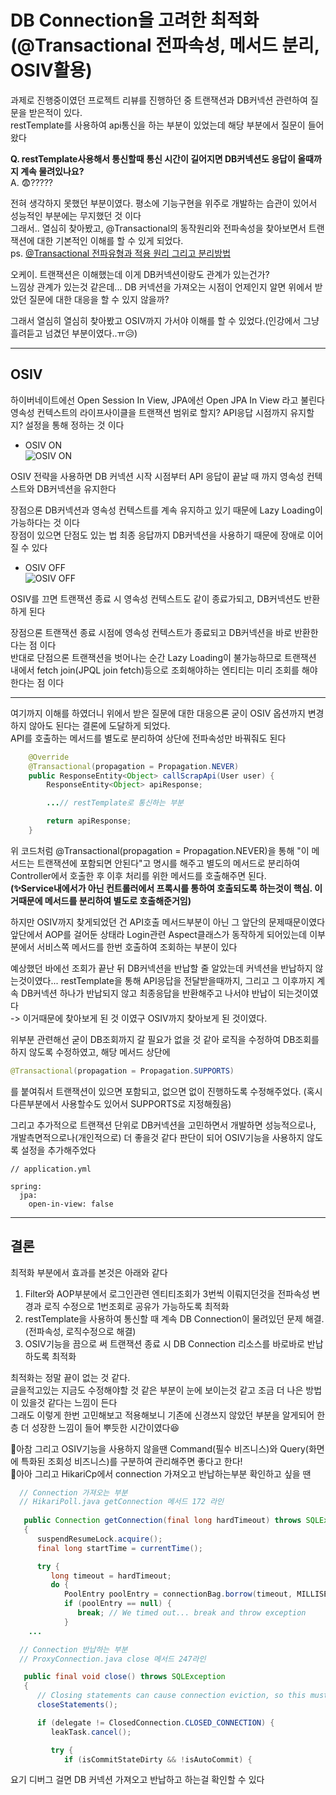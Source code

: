 # DB Connection을 고려한 최적화 (@Transactional 전파속성, 메서드 분리, OSIV활용)

과제로 진행중이였던 프로젝트 리뷰를 진행하던 중 트랜잭션과 DB커넥션 관련하여 질문을 받은적이 있다.  
restTemplate를 사용하여 api통신을 하는 부분이 있었는데 해당 부분에서 질문이 들어왔다  

**Q. restTemplate사용해서 통신할때 통신 시간이 길어지면 DB커넥션도 응답이 올때까지 계속 물려있나요?**  
A. 😨?????  

전혀 생각하지 못했던 부분이였다. 평소에 기능구현을 위주로 개발하는 습관이 있어서 성능적인 부분에는 무지했던 것 이다  
그래서.. 열심히 찾아봤고, @Transactional의 동작원리와 전파속성을 찾아보면서 트랜잭션에 대한 기본적인 이해를 할 수 있게 되었다.  
ps. [@Transactional 전파유형과 적용 원리 그리고 분리방법](https://github.com/song960530/TIL/tree/main/spring/transaction)  

오케이. 트랜잭션은 이해했는데 이게 DB커넥션이랑도 관계가 있는건가?  
느낌상 관계가 있는것 같은데... DB 커넥션을 가져오는 시점이 언제인지 알면 위에서 받았던 질문에 대한 대응을 할 수 있지 않을까?  

그래서 열심히 열심히 찾아봤고 OSIV까지 가서야 이해를 할 수 있었다.(인강에서 그냥 흘려듣고 넘겼던 부분이였다..ㅠ😥)  
  
-------------------------------------------------------------------------------------------------------------------------------------
## OSIV
하이버네이트에선 Open Session In View, JPA에선 Open JPA In View 라고 불린다  
영속성 컨텍스트의 라이프사이클을 트랜잭션 범위로 할지? API응답 시점까지 유지할지? 설정을 통해 정하는 것 이다  

- OSIV ON  
![OSIV ON](https://user-images.githubusercontent.com/52727315/156882628-3c482364-e996-4ffb-a092-7fa6830abcf5.png)  

OSIV 전략을 사용하면 DB 커넥션 시작 시점부터 API 응답이 끝날 때 까지 영속성 컨텍스트와 DB커넥션을 유지한다  

장점으론 DB커넥션과 영속성 컨텍스트를 계속 유지하고 있기 때문에 Lazy Loading이 가능하다는 것 이다  
장점이 있으면 단점도 있는 법 최종 응답까지 DB커넥션을 사용하기 때문에 장애로 이어질 수 있다  

- OSIV OFF  
![OSIV OFF](https://user-images.githubusercontent.com/52727315/156882625-b6cf1e6b-56b1-4159-8b1b-aecc65d63cf6.png)  

OSIV를 끄면 트랜잭션 종료 시 영속성 컨텍스트도 같이 종료가되고, DB커넥션도 반환하게 된다  

장점으론 트랜잭션 종료 시점에 영속성 컨텍스트가 종료되고 DB커넥션을 바로 반환한다는 점 이다  
반대로 단점으론 트랜잭션을 벗어나는 순간 Lazy Loading이 불가능하므로 트랜잭션 내에서 fetch join(JPQL join fetch)등으로 조회해야하는 엔티티는 미리 조회를 해야한다는 점 이다

-------------------------------------------------------------------------------------------------------------------------------------  

여기까지 이해를 하였더니 위에서 받은 질문에 대한 대응으론 굳이 OSIV 옵션까지 변경하지 않아도 된다는 결론에 도달하게 되었다.  
API를 호출하는 메서드를 별도로 분리하여 상단에 전파속성만 바꿔줘도 된다
```java
    @Override
    @Transactional(propagation = Propagation.NEVER)
    public ResponseEntity<Object> callScrapApi(User user) {
        ResponseEntity<Object> apiResponse;

        ...// restTemplate로 통신하는 부분

        return apiResponse;
    }
```
위 코드처럼 @Transactional(propagation = Propagation.NEVER)을 통해 "이 메서드는 트랜잭션에 포함되면 안된다"고 명시를 해주고 별도의 메서드로 분리하여 
Controller에서 호출한 후 이후 처리를 위한 메서드를 호출해주면 된다.  
**(✨Service내에서가 아닌 컨트롤러에서 프록시를 통하여 호출되도록 하는것이 핵심. 이거때문에 메서드를 분리하여 별도로 호출해준거임)**  

하지만 OSIV까지 찾게되었던 건 API호출 메서드부분이 아닌 그 앞단의 문제때문이였다  
앞단에서 AOP를 걸어둔 상태라 Login관련 Aspect클래스가 동작하게 되어있는데 이부분에서 서비스쪽 메서드를 한번 호출하여 조회하는 부분이 있다  

예상했던 바에선 조회가 끝난 뒤 DB커넥션을 반납할 줄 알았는데 커넥션을 반납하지 않는것이였다... restTemplate을 통해 API응답을 전달받을때까지, 그리고 그 이후까지
계속 DB커넥션 하나가 반납되지 않고 최종응답을 반환해주고 나서야 반납이 되는것이였다  
-> 이거때문에 찾아보게 된 것 이였구 OSIV까지 찾아보게 된 것이였다.  

위부분 관련해선 굳이 DB조회까지 갈 필요가 없을 것 같아 로직을 수정하여 DB조회를 하지 않도록 수정하였고, 해당 메서드 상단에
```java
@Transactional(propagation = Propagation.SUPPORTS)
```
를 붙여줘서 트랜잭션이 있으면 포함되고, 없으면 없이 진행하도록 수정해주었다. (혹시 다른부분에서 사용할수도 있어서 SUPPORTS로 지정해줬음)  

그리고 추가적으로 트랜잭션 단위로 DB커넥션을 고민하면서 개발하면 성능적으로나, 개발측면적으로나(개인적으로) 더 좋을것 같다 판단이 되어 OSIV기능을 사용하지 않도록 설정을 추가해주었다
```
// application.yml

spring:
  jpa:
    open-in-view: false
```

-------------------------------------------------------------------------------------------------------------------------------------

## 결론

최적화 부분에서 효과를 본것은 아래와 같다
1. Filter와 AOP부분에서 로그인관련 엔티티조회가 3번씩 이뤄지던것을 전파속성 변경과 로직 수정으로 1번조회로 공유가 가능하도록 최적화
2. restTemplate을 사용하여 통신할 때 계속 DB Connection이 물려있던 문제 해결. (전파속성, 로직수정으로 해결)
3. OSIV기능을 끔으로 써 트랜잭션 종료 시 DB Connection 리소스를 바로바로 반납하도록 최적화  

최적화는 정말 끝이 없는 것 같다.  
글을적고있는 지금도 수정해야할 것 같은 부분이 눈에 보이는것 같고 조금 더 나은 방법이 있을것 같다는 느낌이 든다  
그래도 이렇게 한번 고민해보고 적용해보니 기존에 신경쓰지 않았던 부분을 알게되어 한층 더 성장한 느낌이 들어 뿌듯한 시간이였다😆


🍖아참 그리고 OSIV기능을 사용하지 않을땐 Command(필수 비즈니스)와 Query(화면에 특화된 조회성 비즈니스)를 구분하여 관리해주면 좋다고 한다!  
🍖아아 그리고 HikariCp에서 connection 가져오고 반납하는부분 확인하고 싶을 땐
```java
  // Connection 가져오는 부분
  // HikariPoll.java getConnection 메서드 172 라인
  
   public Connection getConnection(final long hardTimeout) throws SQLException
   {
      suspendResumeLock.acquire();
      final long startTime = currentTime();

      try {
         long timeout = hardTimeout;
         do {
            PoolEntry poolEntry = connectionBag.borrow(timeout, MILLISECONDS);
            if (poolEntry == null) {
               break; // We timed out... break and throw exception
            }
    ...
```
```java
  // Connection 반납하는 부분
  // ProxyConnection.java close 메서드 247라인

   public final void close() throws SQLException
   {
      // Closing statements can cause connection eviction, so this must run before the conditional below
      closeStatements();

      if (delegate != ClosedConnection.CLOSED_CONNECTION) {
         leakTask.cancel();

         try {
            if (isCommitStateDirty && !isAutoCommit) {
```
요기 디버그 걸면 DB 커넥션 가져오고 반납하고 하는걸 확인할 수 있다
